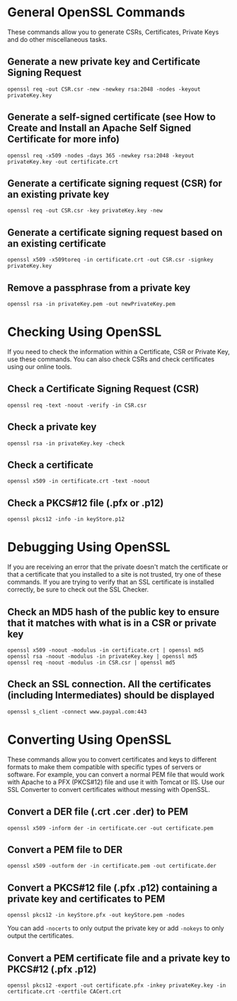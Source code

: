 # General OpenSSL Commands

These commands allow you to generate CSRs, Certificates, Private Keys and do
other miscellaneous tasks.

## Generate a new private key and Certificate Signing Request

```
openssl req -out CSR.csr -new -newkey rsa:2048 -nodes -keyout privateKey.key
```

## Generate a self-signed certificate (see How to Create and Install an Apache Self Signed Certificate for more info)

```
openssl req -x509 -nodes -days 365 -newkey rsa:2048 -keyout privateKey.key -out certificate.crt
```

## Generate a certificate signing request (CSR) for an existing private key

```
openssl req -out CSR.csr -key privateKey.key -new
```

## Generate a certificate signing request based on an existing certificate

```
openssl x509 -x509toreq -in certificate.crt -out CSR.csr -signkey privateKey.key
```

## Remove a passphrase from a private key

```
openssl rsa -in privateKey.pem -out newPrivateKey.pem
```

# Checking Using OpenSSL

If you need to check the information within a Certificate, CSR or Private Key,
use these commands. You can also check CSRs and check certificates using our
online tools.

## Check a Certificate Signing Request (CSR)

```
openssl req -text -noout -verify -in CSR.csr
```

## Check a private key

```
openssl rsa -in privateKey.key -check
```

## Check a certificate

```
openssl x509 -in certificate.crt -text -noout
```

## Check a PKCS#12 file (.pfx or .p12)

```
openssl pkcs12 -info -in keyStore.p12
```

# Debugging Using OpenSSL

If you are receiving an error that the private doesn't match the certificate or
that a certificate that you installed to a site is not trusted, try one of these
commands. If you are trying to verify that an SSL certificate is installed
correctly, be sure to check out the SSL Checker.

## Check an MD5 hash of the public key to ensure that it matches with what is in a CSR or private key

```
openssl x509 -noout -modulus -in certificate.crt | openssl md5
openssl rsa -noout -modulus -in privateKey.key | openssl md5
openssl req -noout -modulus -in CSR.csr | openssl md5
```

## Check an SSL connection. All the certificates (including Intermediates) should be displayed

```
openssl s_client -connect www.paypal.com:443
```

# Converting Using OpenSSL

These commands allow you to convert certificates and keys to different formats
to make them compatible with specific types of servers or software. For example,
you can convert a normal PEM file that would work with Apache to a PFX (PKCS#12)
file and use it with Tomcat or IIS. Use our SSL Converter to convert certificates
without messing with OpenSSL.

## Convert a DER file (.crt .cer .der) to PEM

```
openssl x509 -inform der -in certificate.cer -out certificate.pem
```

## Convert a PEM file to DER

```
openssl x509 -outform der -in certificate.pem -out certificate.der
```

## Convert a PKCS#12 file (.pfx .p12) containing a private key and certificates to PEM

```
openssl pkcs12 -in keyStore.pfx -out keyStore.pem -nodes
```

You can add `-nocerts` to only output the private key or add `-nokeys` to only
output the certificates.

## Convert a PEM certificate file and a private key to PKCS#12 (.pfx .p12)

```
openssl pkcs12 -export -out certificate.pfx -inkey privateKey.key -in certificate.crt -certfile CACert.crt
```
